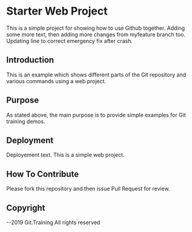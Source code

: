 # Starter Web Project

This is a simple project for showing how to use Github together. Adding some more text, then adding more changes from myfeature branch too. Updating line to correct emergency fix after crash.


## Introduction

This is an example which shows different parts of the Git repository and various commands using a web project.

## Purpose

As stated above, the main purpose is to provide simple examples for Git training demos.

## Deployment

Deployement text. This is a simple web project.

## How To Contribute

Please fork this repository and then issue Pull Request for review.

## Copyright

--2019 Git.Training All rights reserved